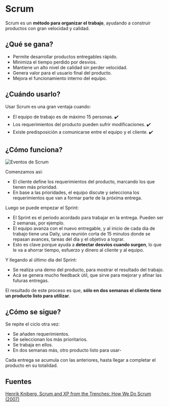 # Scrum

Scrum es un **método para organizar el trabajo**, ayudando a construir productos con gran velocidad y calidad.

## ¿Qué se gana?

* Permite desarrollar productos entregables rápido.
* Minimiza el tiempo perdido por desvios.
* Mantiene un alto nivel de calidad sin perder velocidad.
* Genera valor para el usuario final del producto.
* Mejora el funcionamiento interno del equipo.

## ¿Cuándo usarlo?

Usar Scrum es una gran ventaja cuando:
* El equipo de trabajo es de máximo 15 personas. ✔️
* Los requerimientos del producto pueden sufrir modificaciones. ✔️
* Existe predisposición a comunicarse entre el equipo y el cliente. ✔️

<!-- >## ¿Quienes participan?

Existen 3 roles:
* Scrum master: Implementa el método Scrum y organiza el trabajo alrededor de él. 
* Product owner: Representa al cliente y define los requerimientos del producto.
* Miembros del equipo: Las personas que construyen el producto. -->

## ¿Cómo funciona?

![Eventos de Scrum](https://assets.asana.biz/transform/80fe2d49-910b-4d42-bbab-d3e1bb26702a/inline-agile-scrum-1-2x?io=transform:fill,width:623&format=webp)

Comenzamos así:
* El cliente define los requerimientos del producto, marcando los que tienen más prioridad.
* En base a las prioridades, el equipo discute y selecciona los requerimientos que van a formar parte de la próxima entrega.

Luego se puede empezar el Sprint:
* El Sprint es el periodo acordado para trabajar en la entrega. Pueden ser 2 semanas, por ejemplo.
* El equipo avanza con el nuevo entregable, y al inicio de cada día de trabajo tiene una Daily, una reunión corta de 15 minutos donde se repasan avances, tareas del día y el objetivo a lograr.
* Esto es clave porque ayuda a **detectar desvíos cuando surgen**, lo que le va a ahorrar tiempo, esfuerzo y dinero al cliente y al equipo.

Y llegando al último día del Sprint:
* Se realiza una demo del producto, para mostrar el resultado del trabajo.
* Acá se genera mucho feedback útil, que sirve para mejorar y afinar las futuras entregas.

El resultado de este proceso es que, **sólo en dos semanas el cliente tiene un producto listo para utilizar**.

## ¿Cómo se sigue?

Se repite el ciclo otra vez:
* Se añaden requerimientos.
* Se seleccionan los más prioritarios.
* Se trabaja en ellos.
* En dos semanas más, otro producto listo para usar-

Cada entrega se acumula con las anteriores, hasta llegar a completar el producto en su totalidad.

## Fuentes
[Henrik Kniberg, Scrum and XP from the Trenches: How We Do Scrum (2007)](https://www.agileleanhouse.com/lib/lib/People/HenrikKniberg/ScrumAndXpFromTheTrenchesonline07-31.pdf)